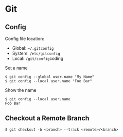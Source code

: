Git
===

Config
------

Config file location:

* Global: ``~/.gitconfig``
* System: ``/etc/gitconfig``
* Local: ``/git/config``coding

Set a name

    $ git config --global user.name "My Name"
    $ git config --local user.name "Foo Bar"
 
Show the name

    $ git config --local user.name
    Foo Bar

Checkout a Remote Branch
------------------------

    $ git checkout -b <branch> --track <remote>/<branch>